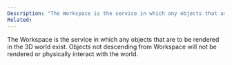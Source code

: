 ```yaml
---
Description: "The Workspace is the service in which any objects that are to be rendered in the 3D world exist."
Related:
---
```

The Workspace is the service in which any objects that are to be rendered in the 3D world exist. Objects not descending from Workspace will not be rendered or physically interact with the world.
